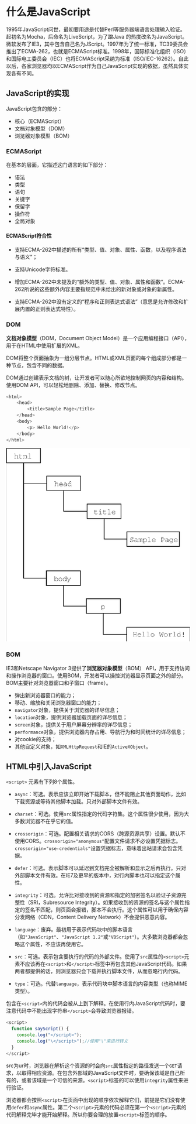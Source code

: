 # 什么是JavaScript

1995年JavaScript问世，最初要用途是代替Perl等服务器端语言处理输入验证。起初名为Mocha，后命名为LiveScript，为了蹭Java 的热度改名为JavaScript。微软发布了IE3，其中包含自己名为JScript。1997年为了统一标准，TC39委员会推出了ECMA-262，也就是ECMAScript标准。1998年，国际标准化组织（ISO）和国际电工委员会（IEC）也将ECMAScript采纳为标准（ISO/IEC-16262）。自此以后，各家浏览器均以ECMAScript作为自己JavaScript实现的依据，虽然具体实现各有不同。

## JavaScript的实现

JavaScript包含的部分：

- 核心（ECMAScript）
- 文档对象模型（DOM）
- 浏览器对象模型（BOM）

### ECMAScript

在基本的层面，它描述这门语言的如下部分：

- 语法
- 类型
- 语句
- 关键字
- 保留字
- 操作符
- 全局对象

#### **ECMAScript符合性**

- 支持ECMA-262中描述的所有“类型、值、对象、属性、函数，以及程序语法与语义”；
- 支持Unicode字符标准。

- 增加ECMA-262中未提及的“额外的类型、值、对象、属性和函数”。ECMA-262所说的这些额外内容主要指规范中未给出的新对象或对象的新属性。
- 支持ECMA-262中没有定义的“程序和正则表达式语法”（意思是允许修改和扩展内置的正则表达式特性）。

### DOM

**文档对象模型**（DOM，Document Object Model）是一个应用编程接口（API），用于在HTML中使用扩展的XML。

DOM将整个页面抽象为一组分层节点。HTML或XML页面的每个组成部分都是一种节点，包含不同的数据。

DOM通过创建表示文档的树，让开发者可以随心所欲地控制网页的内容和结构。使用DOM API，可以轻松地删除、添加、替换、修改节点。

``` js
<html>
    <head>
        <title>Sample Page</title>
    </head>
    <body>
        <p> Hello World!</p>
    </body>
</html>
```

![image-20220501135802718](第一章.assets/image-20220501135802718.png)

### BOM

IE3和Netscape Navigator 3提供了**浏览器对象模型**（BOM） API，用于支持访问和操作浏览器的窗口。使用BOM，开发者可以操控浏览器显示页面之外的部分。BOM主要针对浏览器窗口和子窗口（frame）。

- 弹出新浏览器窗口的能力；
- 移动、缩放和关闭浏览器窗口的能力；
- `navigator`对象，提供关于浏览器的详尽信息；
- `location`对象，提供浏览器加载页面的详尽信息；
- `screen`对象，提供关于用户屏幕分辨率的详尽信息；
- `performance`对象，提供浏览器内存占用、导航行为和时间统计的详尽信息；
- 对cookie的支持；
- 其他自定义对象，如`XMLHttpRequest`和IE的`ActiveXObject`。

## HTML中引入JavaScript

`<script>` 元素有下列8个属性。

- `async`：可选。表示应该立即开始下载脚本，但不能阻止其他页面动作，比如下载资源或等待其他脚本加载。只对外部脚本文件有效。

- `charset`：可选。使用`src`属性指定的代码字符集。这个属性很少使用，因为大多数浏览器不在乎它的值。

- `crossorigin`：可选。配置相关请求的CORS（跨源资源共享）设置。默认不使用CORS。`crossorigin="anonymous"`配置文件请求不必设置凭据标志。`crossorigin="use-credentials"`设置凭据标志，意味着出站请求会包含凭据。
- `defer`：可选。表示脚本可以延迟到文档完全被解析和显示之后再执行。只对外部脚本文件有效。在IE7及更早的版本中，对行内脚本也可以指定这个属性。
- `integrity`：可选。允许比对接收到的资源和指定的加密签名以验证子资源完整性（SRI，Subresource Integrity）。如果接收到的资源的签名与这个属性指定的签名不匹配，则页面会报错，脚本不会执行。这个属性可以用于确保内容分发网络（CDN，Content Delivery Network）不会提供恶意内容。
- `language`：废弃。最初用于表示代码块中的脚本语言（如`"JavaScript"`、`"JavaScript 1.2"`或`"VBScript"`）。大多数浏览器都会忽略这个属性，不应该再使用它。
- `src`：可选。表示包含要执行的代码的外部文件。使用了`src`属性的`<script>`元素不应该再在`<script>`和`</script>`标签中再包含其他JavaScript代码。如果两者都提供的话，则浏览器只会下载并执行脚本文件，从而忽略行内代码。
- `type`：可选。代替`language`，表示代码块中脚本语言的内容类型（也称MIME类型）。

包含在`<script>`内的代码会被从上到下解释。在使用行内JavaScript代码时，要注意代码中不能出现字符串`</script>`会导致浏览器报错。

```js
<script>
  function sayScript() {
    console.log("</script>");
    console.log("\</script>");//使用"\"来进行转义
  }
</script>
```

src为ur时，浏览器在解析这个资源的时会向`src`属性指定的路径发送一个`GET`请求，以取得相应资源。在包含外部域的JavaScript文件时，要确保该域是自己所有的，或者该域是一个可信的来源。`<script>`标签的可以使用`integrity`属性来进行验证。

浏览器都会按照`<script>`在页面中出现的顺序依次解释它们，前提是它们没有使用`defer`和`async`属性。第二个`<script>`元素的代码必须在第一个`<script>`元素的代码解释完毕才能开始解释。所以你要合理的放置`<script>`标签的顺序。

